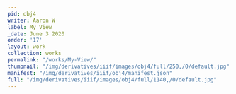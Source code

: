 ```yaml
---
pid: obj4
writer: Aaron W
label: My View
_date: June 3 2020
order: '17'
layout: work
collection: works
permalink: "/works/My-View/"
thumbnail: "/img/derivatives/iiif/images/obj4/full/250,/0/default.jpg"
manifest: "/img/derivatives/iiif/obj4/manifest.json"
full: "/img/derivatives/iiif/images/obj4/full/1140,/0/default.jpg"
---
```

